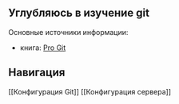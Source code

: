 ## Углубляюсь в изучение git
Основные источники информации:
- книга: [Pro Git](https://git-scm.com/book/ru/v2) 

## Навигация
[[Конфигурация Git]]
[[Конфигурация сервера]]
